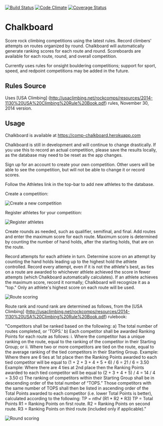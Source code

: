 [![Build Status](https://travis-ci.org/MichaelSwartz/chalkboard.svg?branch=master)](https://travis-ci.org/MichaelSwartz/chalkboard) [![Code Climate](https://codeclimate.com/github/MichaelSwartz/chalkboard.png)](https://codeclimate.com/github/MichaelSwartz/chalkboard) [![Coverage Status](https://coveralls.io/repos/MichaelSwartz/chalkboard/badge.png)](https://coveralls.io/r/MichaelSwartz/chalkboard)

# Chalkboard

Score rock climbing competitions using the latest rules. Record climbers' attempts on routes organized by round. Chalkboard will automatically generate ranking scores for each route and round. Scoreboards are available for each route, round, and overall competition.

Currently uses rules for onsight bouldering competitions; support for sport, speed, and redpoint competitions may be added in the future.

## Rules Source

Uses [USA Climbing] (http://usaclimbing.net/rockcomps/resources/2014-1130%20USA%20Climbing%20Rule%20Book.pdf) rules, November 30, 2014 version.

## Usage

Chalkboard is available at https://comp-chalkboard.herokuapp.com

Chalkboard is still in development and will continue to change drastically. If you use this to record an actual competition, please save the results locally, as the database may need to be reset as the app changes.

Sign up for an account to create your own competition. Other users will be able to see the competition, but will not be able to change it or record scores.

Follow the Athletes link in the top-bar to add new athletes to the database.

Create a competition:

![Create a new competition](http://i.imgur.com/btXW2GD.jpg)

Register athletes for your competition:

![Register athletes](http://i.imgur.com/CjFQ3A5.png)

Create rounds as needed, such as qualifier, semifinal, and final. Add routes and enter the maximum score for each route. Maximum score is determined by counting the number of hand holds, after the starting holds, that are on the route.

Record attempts for each athlete in turn. Determine score on an attempt by counting the hand holds leading up to the highest hold the athlete controlled. Record every attempt, even if it is not the athlete's best, as ties on a route are awarded to whichever athlete achieved the score in fewer attempts (which Chalkboard automatically calculates). If an athlete achieves the maximum score, record it normally; Chalkboard will recognize it as a "top." Only an athlete's highest score on each route will be used.

![Route scoring](http://i.imgur.com/5uQPnCY.png)

Route rank and round rank are determined as follows, from the [USA Climbing] (http://usaclimbing.net/rockcomps/resources/2014-1130%20USA%20Climbing%20Rule%20Book.pdf) rulebook:

"Competitors shall be ranked based on the following:
  a) The total number of routes completed, or 'TOPS.'
  b) Each competitor shall be awarded Ranking Points for each route as follows:
    i. Where the competitor has a unique ranking on the route, equal to the ranking of the competitor in their Starting Group; or
    ii. Where two or more competitors are tied on the route, equal to the average ranking of the tied competitors in their Starting Group.
    Example: Where there are 6 ties at 1st place then the Ranking Points awarded to each tied competitor will be equal to (1 + 2 + 3 + 4 + 5 + 6) / 6 = 21 / 6 = 3.50
    Example: Where there are 4 ties at 2nd place then the Ranking Points awarded to each tied competitor will be equal to (2 + 3 + 4 + 5) / 4 = 14 / 4 = 3.50
  c) The ranking of competitors within their Starting Group shall be in descending order of the total number of “TOPS.” Those competitors with the same number of TOPS shall then be listed in ascending order of the Total Points awarded to each competitor (i.e. lower Total Points is better), calculated according to the following:
  TP = nth√ (R1 * R2 * R3)
  TP = Total Points
  R1 = Ranking Points on first route.
  R2 = Ranking Points on second route.
  R3 = Ranking Points on third route (included only if applicable)."

![Round scoring](http://i.imgur.com/mITKg7e.png)
